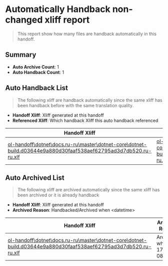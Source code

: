 # Automatically Handback non-changed xliff report
> This report show how many files are handback automatically in this handoff.

## Summary
* **Auto Archive Count**: 1
* **Auto Handback Count**: 1

## Auto Handback List
> The following xliff are handback automatically since the same xliff has been handback before with the same translation quality.

* **Handoff Xliff**: Xliff generated at this handoff
* **Referenced Xliff**: Which handback Xliff this auto handback referenced

| Handoff Xliff | Referenced Xliff | 
| --- | --- | 
| [ol-handoff\dotnet\docs.ru-ru\master\dotnet-core\dotnet-build.d03644e9a880d30faaf538aef62795ad3d7db520.ru-ru.xlf](https://github.com/dotnet/docs.handoff/blob/bc3748a6bd7cd1917636e20b0ca44e1e465012c0/ol-handoff/dotnet/docs.ru-ru/master/dotnet-core/dotnet-build.d03644e9a880d30faaf538aef62795ad3d7db520.ru-ru.xlf) | [ol-handback\dotnet\docs.ru-ru\master\dotnet-core\dotnet-build.d03644e9a880d30faaf538aef62795ad3d7db520.ru-ru.xlf](https://github.com/dotnet/docs.handback/blob/17fc108846f637f583d1eeeef2df589eb5869208/ol-handback/dotnet/docs.ru-ru/master/dotnet-core/dotnet-build.d03644e9a880d30faaf538aef62795ad3d7db520.ru-ru.xlf) | 

## Auto Archived List
> The following xliff are archived automatically since the same xliff has been archived or it is already handback

* **Handoff Xliff**: Xliff generated at this handoff
* **Archived Reason**: Handbacked/Archived when &lt;datetime&gt;

| Handoff Xliff | Archived Reason | 
| --- | --- | 
| [ol-handoff\dotnet\docs.ru-ru\master\dotnet-core\dotnet-build.d03644e9a880d30faaf538aef62795ad3d7db520.ru-ru.xlf](https://github.com/dotnet/docs.handoff/blob/bc3748a6bd7cd1917636e20b0ca44e1e465012c0/ol-handoff/dotnet/docs.ru-ru/master/dotnet-core/dotnet-build.d03644e9a880d30faaf538aef62795ad3d7db520.ru-ru.xlf) | Archived when 17/02/16 08:42 | 

